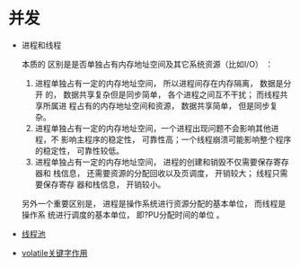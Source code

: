 # 并发
- 进程和线程
   
   本质的 区别是是否单独占有内存地址空间及其它系统资源（⽐如I/O） ：
   
   1. 进程单独占有⼀定的内存地址空间， 所以进程间存在内存隔离， 数据是分开 的， 数据共享复杂但是同步简单， 各个进程之间互不⼲扰； ⽽线程共享所属进 程占有的内存地址空间和资源， 数据共享简单， 但是同步复杂。
   2. 进程单独占有⼀定的内存地址空间，⼀个进程出现问题不会影响其他进程，不 影响主程序的稳定性， 可靠性⾼；⼀个线程崩溃可能影响整个程序的稳定性， 可靠性较低。
   3. 进程单独占有⼀定的内存地址空间， 进程的创建和销毁不仅需要保存寄存器和 栈信息， 还需要资源的分配回收以及⻚调度， 开销较⼤； 线程只需要保存寄存 器和栈信息， 开销较⼩。
   
   另外⼀个重要区别是， 进程是操作系统进⾏资源分配的基本单位， ⽽线程是操作系 统进⾏调度的基本单位， 即?PU分配时间的单位 。
- [线程池](https://zhuanlan.zhihu.com/p/73990200)
- [volatile关键字作用](https://snailclimb.gitee.io/javaguide/#/docs/java/Multithread/JavaConcurrencyAdvancedCommonInterviewQuestions?id=_12-%e8%af%b4%e8%af%b4%e8%87%aa%e5%b7%b1%e6%98%af%e6%80%8e%e4%b9%88%e4%bd%bf%e7%94%a8-synchronized-%e5%85%b3%e9%94%ae%e5%ad%97%ef%bc%8c%e5%9c%a8%e9%a1%b9%e7%9b%ae%e4%b8%ad%e7%94%a8%e5%88%b0%e4%ba%86%e5%90%97)
